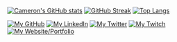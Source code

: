 [![Cameron's GitHub stats](https://github-readme-stats.vercel.app/api?username=cameronsquires&theme=midnight-purple&card_width=500&bg_color=45,020024,001786&show_icons=true)](https://github.com/anuraghazra/github-readme-stats)
[![GitHub Streak](https://streak-stats.demolab.com/?user=CameronSquires&card_width=500&theme=highcontrast)](https://git.io/streak-stats)
[![Top Langs](https://github-readme-stats.vercel.app/api/top-langs/?username=cameronsquires&layout=compact&langs_count=8&theme=dark&card_width=500&card_height=200)](https://github.com/anuraghazra/github-readme-stats)

[![My GitHub](https://img.shields.io/badge/-GitHub-000000?logo=github&logoColor=white&style=flat&logoWidth=30)](https://github.com/CameronSquires)
[![My LinkedIn](https://img.shields.io/badge/-LinkedIn-white?logo=linkedin&logoColor=0A66C2&style=flat&logoWidth=30)](https://www.linkedin.com/in/cameron-squires-b393b2209/)
[![My Twitter](https://img.shields.io/badge/-Twitter-white?logo=twitter&logoColor=1DA1F2&style=flat&logoWidth=30)](https://twitter.com/CameronSquires_)
[![My Twitch](https://img.shields.io/badge/-Twitch-white?logo=twitch&logoColor=9146FF&style=flat&logoWidth=30)](https://www.twitch.tv/camsquires)
[![My Website/Portfolio](https://img.shields.io/badge/-Website/Portfolio-white?logo=html5&logoColor=#E34F26&style=flat&logoWidth=30)](https://cameronsquires.github.io)
